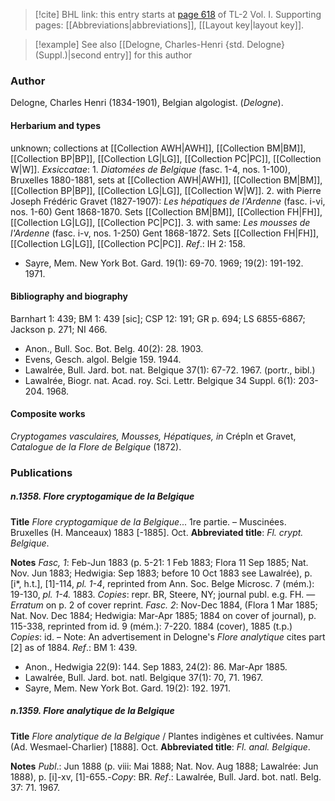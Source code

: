 > [!cite] BHL link: this entry starts at [page 618](https://www.biodiversitylibrary.org/item/103414#page/666/mode/1up) of TL-2 Vol. I.
> Supporting pages: [[Abbreviations|abbreviations]], [[Layout key|layout key]].

> [!example] See also [[Delogne, Charles-Henri {std. Delogne} (Suppl.)|second entry]] for this author

### Author

Delogne, Charles Henri (1834-1901), Belgian algologist. (*Delogne*).

#### Herbarium and types

unknown; collections at [[Collection AWH|AWH]], [[Collection BM|BM]], [[Collection BP|BP]], [[Collection LG|LG]], [[Collection PC|PC]], [[Collection W|W]]. *Exsiccatae*: 1. *Diatomées de Belgique* (fasc. 1-4, nos. 1-100), Bruxelles 1880-1881, sets at [[Collection AWH|AWH]], [[Collection BM|BM]], [[Collection BP|BP]], [[Collection LG|LG]], [[Collection W|W]].
2. with Pierre Joseph Frédéric Gravet (1827-1907): *Les hépatiques de l'Ardenne* (fasc. i-vi, nos. 1-60) Gent 1868-1870. Sets [[Collection BM|BM]], [[Collection FH|FH]], [[Collection LG|LG]], [[Collection PC|PC]].
3. with same: *Les mousses de l'Ardenne* (fasc. i-v, nos. 1-250) Gent 1868-1872. Sets [[Collection FH|FH]], [[Collection LG|LG]], [[Collection PC|PC]].
*Ref*.: IH 2: 158.
- Sayre, Mem. New York Bot. Gard. 19(1): 69-70. 1969; 19(2): 191-192. 1971.

#### Bibliography and biography

Barnhart 1: 439; BM 1: 439 \[sic\]; CSP 12: 191; GR p. 694; LS 6855-6867; Jackson p. 271; NI 466.
- Anon., Bull. Soc. Bot. Belg. 40(2): 28. 1903.
- Evens, Gesch. algol. Belgie 159. 1944.
- Lawalrée, Bull. Jard. bot. nat. Belgique 37(1): 67-72. 1967. (portr., bibl.)
- Lawalrée, Biogr. nat. Acad. roy. Sci. Lettr. Belgique 34 Suppl. 6(1): 203-204. 1968.

#### Composite works

*Cryptogames vasculaires, Mousses, Hépatiques, in* Crépln et Gravet, *Catalogue de la Flore de Belgique* (1872).

### Publications

##### n.1358. Flore cryptogamique de la Belgique

**Title**
*Flore cryptogamique de la Belgique*... 1re partie. – Muscinées. Bruxelles (H. Manceaux) 1883 \[-1885\]. Oct.
**Abbreviated title**: *Fl. crypt. Belgique*.

**Notes**
*Fasc, 1*: Feb-Jun 1883 (p. 5-21: 1 Feb 1883; Flora 11 Sep 1885; Nat. Nov. Jun 1883; Hedwigia: Sep 1883; before 10 Oct 1883 see Lawalrée), p. \[i\*, h.t.\], \[1\]-114, *pl. 1-4*, reprinted from Ann. Soc. Belge Microsc. 7 (mém.): 19-130, *pl. 1-4.* 1883. *Copies*: repr. BR, Steere, NY; journal publ. e.g. FH. — *Erratum* on p. 2 of cover reprint.
*Fasc. 2*: Nov-Dec 1884, (Flora 1 Mar 1885; Nat. Nov. Dec 1884; Hedwigia: Mar-Apr 1885; 1884 on cover of journal), p. 115-338, reprinted from id. 9 (mém.): 7-220. 1884 (cover), 1885 (t.p.) *Copies*: id. – Note: An advertisement in Delogne's *Flore analytique* cites part \[2\] as of 1884.
*Ref*.: BM 1: 439.
- Anon., Hedwigia 22(9): 144. Sep 1883, 24(2): 86. Mar-Apr 1885.
- Lawalrée, Bull. Jard. bot. natl. Belgique 37(1): 70, 71. 1967.
- Sayre, Mem. New York Bot. Gard. 19(2): 192. 1971.

##### n.1359. Flore analytique de la Belgique

**Title**
*Flore analytique de la Belgique* / Plantes indigènes et cultivées. Namur (Ad. Wesmael-Charlier) \[1888\]. Oct.
**Abbreviated title**: *Fl. anal. Belgique*.

**Notes**
*Publ*.: Jun 1888 (p. viii: Mai 1888; Nat. Nov. Aug 1888; Lawalrée: Jun 1888), p. \[i\]-xv, \[1\]-655.-*Copy*: BR.
*Ref*.: Lawalrée, Bull. Jard. bot. natl. Belg. 37: 71. 1967.

